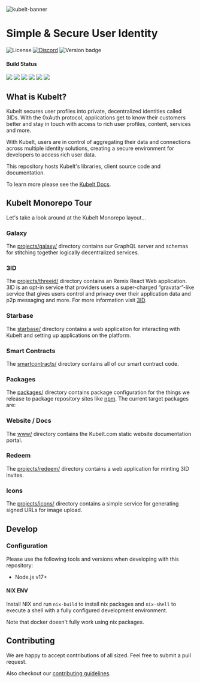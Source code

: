 ![kubelt-banner](https://user-images.githubusercontent.com/695698/198127215-272ee281-6a3c-49f9-8ca1-ebe0b07f249a.gif)

# Simple & Secure ‍User Identity

![License](https://img.shields.io/github/license/kubelt/kubelt)
[![Discord](https://img.shields.io/discord/790660849471062046?label=Discord)](https://discord.gg/UgwAsJf6C5)
![Version badge](https://img.shields.io/badge/Version-pre%20alpha-orange.svg)

#### Build Status

![](https://github.com/kubelt/kubelt/actions/workflows/main-galaxy.yaml/badge.svg)
![](https://github.com/kubelt/kubelt/actions/workflows/main-oort.yaml/badge.svg)
![](https://github.com/kubelt/kubelt/actions/workflows/main-threeid.yaml/badge.svg)
![](https://github.com/kubelt/kubelt/actions/workflows/main-console.yaml/badge.svg)
![](https://github.com/kubelt/kubelt/actions/workflows/main-redeem.yaml/badge.svg)
![](https://github.com/kubelt/kubelt/actions/workflows/main-smartcontracts.yaml/badge.svg)

## What is Kubelt?

Kubelt secures user profiles into private, decentralized identities called 3IDs. With the 0xAuth protocol, applications get to know their customers better and stay in touch with access to rich user profiles, content, services and more.

With Kubelt, users are in control of aggregating their data and connections across multiple identity solutions, creating a secure environment for developers to access rich user data.

This repository hosts Kubelt's libraries, client source code and documentation.

To learn more please see the [Kubelt Docs](https://developers.kubelt.com).

## Kubelt Monorepo Tour

Let's take a look around at the Kubelt Monorepo layout...

### Galaxy

The [projects/galaxy/](projects/galaxy/) directory contains our GraphQL server and schemas for stitching together logically decentralized services.

### 3ID

The [projects/threeid/](projects/threeid/) directory contains an Remix React Web application. 3ID is an opt-in service that providers users a super-charged “gravatar”-like service that gives users control and privacy over their application data and p2p messaging and more. For more information visit [3ID](https://threeid.xyz).

### Starbase

The [starbase/](starbase/) directory contains a web application for interacting with Kubelt and setting up applications on the platform.

### Smart Contracts

The [smartcontracts/](smartcontracts/) directory contains all of our smart contract code.

### Packages

The [packages/](packages/) directory contains package configuration for the things we release to package repository sites like [npm](https://npmjs.com). The current target packages are:

### Website / Docs

The [www/](www/) directory contains the Kubelt.com static website documentation portal.

### Redeem

The [projects/redeem/](projects/redeem/) directory contains a web application for minting 3ID invites.

### Icons

The [projects/icons/](projects/icons/) directory contains a simple service for generating signed URLs for image upload.

## Develop

### Configuration

Please use the following tools and versions when developing with this repository:

- Node.js v17+

#### NIX ENV

Install NIX and run `nix-build` to install nix packages and `nix-shell` to execute a shell with a fully configured development environment.

Note that docker doesn't fully work using nix packages.

## Contributing

We are happy to accept contributions of all sized. Feel free to submit a pull request.

Also checkout our [contributing guidelines](https://kubelt.com/docs).
